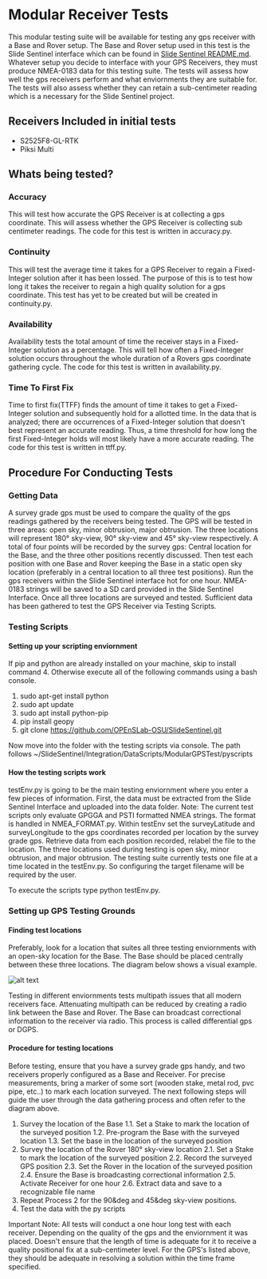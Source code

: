 # Modular Receiver Tests
This modular testing suite will be available for testing any gps receiver with a Base and Rover setup. The Base and Rover setup used in this test is the Slide Sentinel interface which can be found in [Slide Sentinel README.md](https://github.com/OPEnSLab-OSU/SlideSentinel/blob/TheRealReadingGPSData/README.md). Whatever setup you decide to interface with your GPS Receivers, they must produce NMEA-0183 data for this testing suite. The tests will assess how well the gps receivers perform and what enviornments they are suitable for. The tests will also assess whether they can retain a sub-centimeter reading which is a necessary for the Slide Sentinel project. 

## Receivers Included in initial tests	
* S2525F8-GL-RTK
* Piksi Multi 

## Whats being tested?
### Accuracy
This will test how accurate the GPS Receiver is at collecting a gps coordinate. This will assess whether the GPS Receiver is collecting sub centimeter readings. The code for this test is written in accuracy.py.
### Continuity
This will test the average time it takes for a GPS Receiver to regain a Fixed-Integer solution after it has been lossed. The purpose of this is to test how long it takes the receiver to regain a high quality solution for a gps coordinate. This test has yet to be created but will be created in continuity.py.
### Availability
Availability tests the total amount of time the receiver stays in a Fixed-Integer solution as a percentage. This will tell how often a Fixed-Integer solution occurs throughout the whole duration of a Rovers gps coordinate gathering cycle. The code for this test is written in availability.py.
### Time To First Fix 
Time to first fix(TTFF) finds the amount of time it takes to get a Fixed-Integer solution and subsequently hold for a allotted time. In the data that is analyzed; there are occurrences of a Fixed-Integer solution that doesn't best represent an accurate reading. Thus, a time threshold for how long the first Fixed-Integer holds will most likely have a more accurate reading. The code for this test is written in ttff.py. 
## Procedure For Conducting Tests
### Getting Data
A survey grade gps must be used to compare the quality of the gps readings gathered by the receivers being tested. The GPS will be tested in three areas: open sky, minor obtrusion, major obtrusion. The three locations will represent 180&deg; sky-view, 90&deg; sky-view and 45&deg; sky-view respectively. A total of four points will be recorded by the survey gps: Central location for the Base, and the three other positions recently discussed. Then test each position with one Base and Rover keeping the Base in a static open sky location (preferably in a central location to all three test positions). Run the gps receivers within the Slide Sentinel interface hot for one hour. NMEA-0183 strings will be saved to a SD card provided in the Slide Sentinel Interface. Once all three locations are surveyed and tested. Sufficient data has been gathered to test the GPS Receiver via Testing Scripts.
### Testing Scripts
#### Setting up your scripting enviornment
If pip and python are already installed on your machine, skip to install command 4. Otherwise execute all of the following commands using a bash console. 
1. sudo apt-get install python
1. sudo apt update
1. sudo apt install python-pip
1. pip install geopy
1. git clone https://github.com/OPEnSLab-OSU/SlideSentinel.git </br>

Now move into the folder with the testing scripts via console. The path follows ~/SlideSentinel/Integration/DataScripts/ModularGPSTest/pyscripts 
#### How the testing scripts work
testEnv.py is going to be the main testing enviornment where you enter a few pieces of information. First, the data must be extracted from the Slide Sentinel Interface and uploaded into the data folder. Note: The current test scripts only evaluate GPGGA and PSTI formatted NMEA strings. The format is handled in NMEA_FORMAT.py. Within testEnv set the surveyLatitude and surveyLongitude to the gps coordinates recorded per location by the survey grade gps. Retrieve data from each position recorded, relabel the file to the location. The three locations used during testing is open sky, minor obtrusion, and major obtrusion. The testing suite currently tests one file at a time located in the testEnv.py. So configuring the target filename will be required by the user. 

To execute the scripts type python testEnv.py. 
### Setting up GPS Testing Grounds
#### Finding test locations
Preferably, look for a location that suites all three testing enviornments with an open-sky location for the Base. The Base should be placed centrally between these three locations. The diagram below shows a visual example.  

![alt text](https://github.com/OPEnSLab-OSU/SlideSentinel/blob/TheRealReadingGPSData/Documentation/images/fieldDiagram.PNG)

Testing in different enviornments tests multipath issues that all modern receivers face. Attenuating multipath can be reduced by creating a radio link between the Base and Rover. The Base can broadcast correctional information to the receiver via radio. This process is called differential gps or DGPS. 
#### Procedure for testing locations 
Before testing, ensure that you have a survey grade gps handy, and two receivers properly configured as a Base and Receiver. For precise measurements, bring a marker of some sort (wooden stake, metal rod, pvc pipe, etc..) to mark each location surveyed. The next following steps will guide the user through the data gathering process and often refer to the diagram above. 
1. Survey the location of the Base
  1.1. Set a Stake to mark the location of the surveyed position
  1.2. Pre-program the Base with the surveyed location
  1.3. Set the base in the location of the surveyed position 
2. Survey the location of the Rover 180&deg; sky-view location
  2.1. Set a Stake to mark the location of the surveyed position
  2.2. Record the surveyed GPS position
  2.3. Set the Rover in the location of the surveyed position
  2.4. Ensure the Base is broadcasting correctional information
  2.5. Activate Receiver for one hour 
  2.6. Extract data and save to a recognizable file name
3. Repeat Process 2 for the 90&deg and 45&deg sky-view positions.
4. Test the data with the py scripts

Important Note: All tests will conduct a one hour long test with each receiver. Depending on the quality of the gps and the enviornment it was placed. Doesn't ensure that the length of time is adequate for it to receive a quality positional fix at a sub-centimeter level. For the GPS's listed above, they should be adequate in resolving a solution within the time frame specified.

